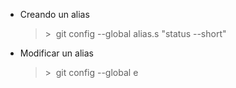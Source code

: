 * Creando un alias
    >\>&nbsp;&nbsp;git config --global alias.s "status --short"

* Modificar un alias
    >\>&nbsp;&nbsp;git config --global e